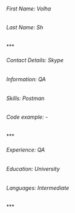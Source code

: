 <h6>First Name: Volha</h6>
<h6>Last Name: Sh</h6>
***
<h6>Contact Details: Skype</h6>
<h6>Information: QA </h6>
<h6>Skills: Postman</h6>
<h6>Code example: - </h6>
***
<h6>Experience: QA</h6>
<h6>Education: University</h6>
<h6>Languages: Intermediate</h6>
***
